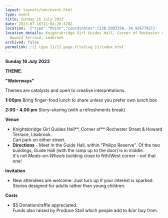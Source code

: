 ```yaml
---
layout: layouts/cms/event.html
type: event
title: Sunday 16 July 2023
date: 2023-07-16T11:04:26.578Z
location: '{"type":"Point","coordinates":[138.5993358,-34.9267792]}'
location_details: Knightsbridge Girl Guides Hall, Corner of Rochester Street &
  Howard Terrace, Leabrook
archived: false
permalink: /{{ type }}/{{ page.fileSlug }}/index.html
---
```

**Sunday 16 July 2023**

**THEME**:

**"Waterways"**

Themes are catalysts and open to creative interpretations.   

**1:00pm**    Bring finger-food lunch to share unless you prefer own lunch box 

**2:00 - 4.00 pm**    Story-sharing (with a refreshments break) 

**Venue**

* Knightsbridge Girl Guides Hall**, Corner of** Rochester Street & Howard Terrace, Leabrook.\
  Can park on either street. 
* **Directions**  - Meet  in the  Guide Hall, within "Philips Reserve". Of the two buildings, Guide Hall (with the ramp up to the door) is in middle.\
  It's not *Meals-on-Wheels* building close to Nth/West corner - not that one!

 **Invitation**  

* New attendees are welcome. Just turn up if your interest is sparked.\
  Stories designed for adults rather than young children. 

**Costs**   

* $5 Donation/raffle appreciated.\
  Funds also raised by Produce Stall which people add to &/or buy from.